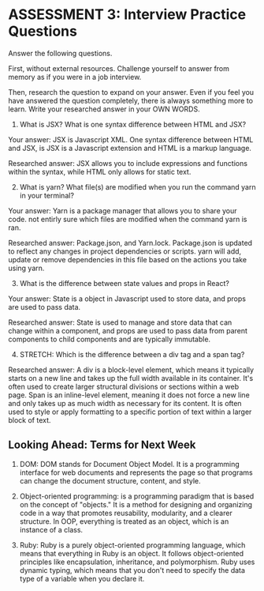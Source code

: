 # ASSESSMENT 3: Interview Practice Questions

Answer the following questions.

First, without external resources. Challenge yourself to answer from memory as if you were in a job interview.

Then, research the question to expand on your answer. Even if you feel you have answered the question completely, there is always something more to learn. Write your researched answer in your OWN WORDS.

1. What is JSX? What is one syntax difference between HTML and JSX?

Your answer: JSX is Javascript XML. One syntax difference between HTML and JSX, is JSX is a Javascript extension and HTML is a markup language. 

Researched answer: JSX allows you to include expressions and functions within the syntax, while HTML only allows for static text.

2. What is yarn? What file(s) are modified when you run the command yarn in your terminal?

Your answer: Yarn is a package manager that allows you to share your code. not entirly sure which files are modified when the command yarn is ran.

Researched answer: Package.json, and Yarn.lock. Package.json is updated to reflect any changes in project dependencies or scripts. yarn will add, update or remove dependencies in this file based on the actions you take using yarn.

3. What is the difference between state values and props in React?

Your answer: State is a object in Javascript used to store data, and props are used to pass data.

Researched answer: State is used to manage and store data that can change within a component, and props are used to pass data from parent components to child components and are typically immutable.

4. STRETCH: Which is the difference between a div tag and a span tag?

Researched answer: A div is a block-level element, which means it typically starts on a new line and takes up the full width available in its container. It's often used to create larger structural divisions or sections within a web page. Span is an inline-level element, meaning it does not force a new line and only takes up as much width as necessary for its content. It is often used to style or apply formatting to a specific portion of text within a larger block of text.

## Looking Ahead: Terms for Next Week

1. DOM: DOM stands for Document Object Model. It is a programming interface for web documents and represents the page so that programs can change the document structure, content, and style.

2. Object-oriented programming: is a programming paradigm that is based on the concept of "objects." It is a method for designing and organizing code in a way that promotes reusability, modularity, and a clearer structure. In OOP, everything is treated as an object, which is an instance of a class.

3. Ruby: Ruby is a purely object-oriented programming language, which means that everything in Ruby is an object. It follows object-oriented principles like encapsulation, inheritance, and polymorphism. Ruby uses dynamic typing, which means that you don't need to specify the data type of a variable when you declare it.
